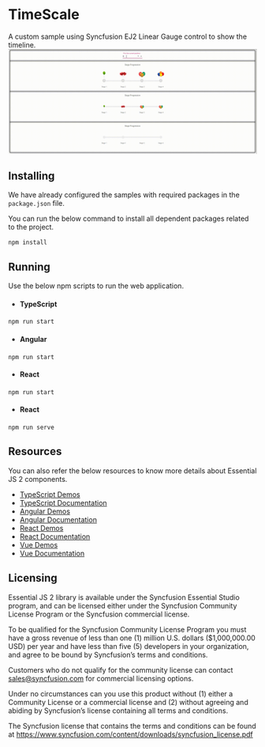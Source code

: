 # TimeScale

A custom sample using Syncfusion EJ2 Linear Gauge control to show the timeline.
![TimeScale](TimeScale.gif)

## Installing

We have already configured the samples with required packages in the `package.json` file.

You can run the below command to install all dependent packages related to the project.

```
npm install
```


## Running

Use the below npm scripts to run the web application.

* #### TypeScript

```
npm run start
```
* #### Angular

```
npm run start
```
* #### React

```
npm run start
```
* #### React

```
npm run serve
```

## Resources

You can also refer the below resources to know more details about Essential JS 2 components.

* [TypeScript Demos](https://ej2.syncfusion.com/home/)
* [TypeScript Documentation](https://ej2.syncfusion.com/documentation/introduction/)
* [Angular Demos](https://ej2.syncfusion.com/home/angular.html#platform)
* [Angular Documentation](https://ej2.syncfusion.com/angular/documentation/introduction/)
* [React Demos](https://ej2.syncfusion.com/home/react.html#platform)
* [React Documentation](https://ej2.syncfusion.com/react/documentation/introduction/)
* [Vue Demos](https://ej2.syncfusion.com/home/vue.html#platform)
* [Vue Documentation](https://ej2.syncfusion.com/vue/documentation/introduction/)

## Licensing

Essential JS 2 library is available under the Syncfusion Essential Studio program,  and can be licensed either under the Syncfusion Community License Program or the Syncfusion commercial license.

To be qualified for the Syncfusion Community License Program you must have a gross revenue of less than one (1) million U.S. dollars ($1,000,000.00 USD) per year and have less than five (5) developers in your organization, and agree to be bound by Syncfusion’s terms and conditions. 

Customers who do not qualify for the community license can contact sales@syncfusion.com for commercial licensing options.

Under no circumstances can you use this product without (1) either a Community License or a commercial license and (2) without agreeing and abiding by Syncfusion’s license containing all terms and conditions. 

The Syncfusion license that contains the terms and conditions can be found at 
https://www.syncfusion.com/content/downloads/syncfusion_license.pdf
